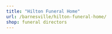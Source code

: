 ```yaml
---
title: "Hilton Funeral Home"
url: /barnesville/hilton-funeral-home/
shop: funeral directors
---
```

